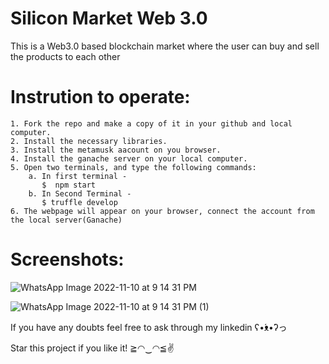 # Silicon Market Web 3.0

This is a Web3.0 based blockchain market where the user can buy and sell the products to each other

# Instrution to operate:

    1. Fork the repo and make a copy of it in your github and local computer.
    2. Install the necessary libraries.
    3. Install the metamusk aacount on you browser.
    4. Install the ganache server on your local computer.
    5. Open two terminals, and type the following commands:  
        a. In first terminal - 
           $  npm start
        b. In Second Terminal - 
           $ truffle develop
    6. The webpage will appear on your browser, connect the account from the local server(Ganache)

# Screenshots:

![WhatsApp Image 2022-11-10 at 9 14 31 PM](https://user-images.githubusercontent.com/107169043/201509091-30b9533a-5bc1-4780-91e6-cf7279da1e60.jpeg)

![WhatsApp Image 2022-11-10 at 9 14 31 PM (1)](https://user-images.githubusercontent.com/107169043/201509110-2e90ab53-52b6-48c1-9812-bb0c9c7c2db7.jpeg)

If you have any doubts feel free to ask through my linkedin ʕ•́ᴥ•̀ʔっ

Star this project if you like it! ≧◠‿◠≦✌
